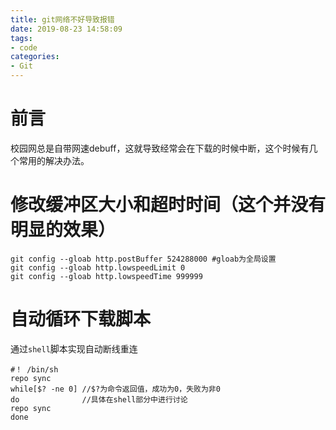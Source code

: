 ```yaml
---
title: git网络不好导致报错
date: 2019-08-23 14:58:09
tags:
- code
categories:
- Git
---
```

# 前言
校园网总是自带网速debuff，这就导致经常会在下载的时候中断，这个时候有几个常用的解决办法。
<!--more-->
# 修改缓冲区大小和超时时间（这个并没有明显的效果）
```
git config --gloab http.postBuffer 524288000 #gloab为全局设置
git config --gloab http.lowspeedLimit 0
git config --gloab http.lowspeedTime 999999
```
# 自动循环下载脚本
通过`shell`脚本实现自动断线重连
```
#！ /bin/sh
repo sync
while[$? -ne 0] //$?为命令返回值，成功为0，失败为非0
do              //具体在shell部分中进行讨论
repo sync
done
```